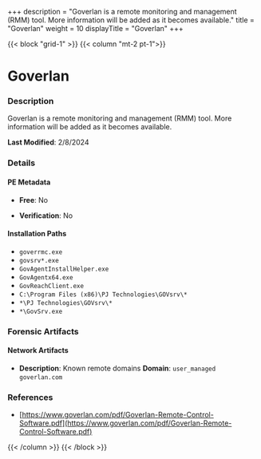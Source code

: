 +++
description = "Goverlan is a remote monitoring and management (RMM) tool. More information will be added as it becomes available."
title = "Goverlan"
weight = 10
displayTitle = "Goverlan"
+++


{{< block "grid-1" >}}
{{< column "mt-2 pt-1">}}

# Goverlan


### Description

Goverlan is a remote monitoring and management (RMM) tool. More information will be added as it becomes available.



**Last Modified**: 2/8/2024

### Details


#### PE Metadata


- **Free**: No

- **Verification**: No




#### Installation Paths
- `goverrmc.exe`
- `govsrv*.exe`
- `GovAgentInstallHelper.exe`
- `GovAgentx64.exe`
- `GovReachClient.exe`
- `C:\Program Files (x86)\PJ Technologies\GOVsrv\*`
- `*\PJ Technologies\GOVsrv\*`
- `*\GovSrv.exe`

### Forensic Artifacts




#### Network Artifacts

- **Description**: Known remote domains
  **Domain**: `user_managed` `goverlan.com`





### References
- [https://www.goverlan.com/pdf/Goverlan-Remote-Control-Software.pdf](https://www.goverlan.com/pdf/Goverlan-Remote-Control-Software.pdf)



{{< /column >}}
{{< /block >}}

